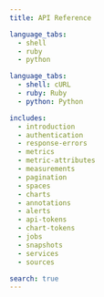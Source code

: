 ```yaml
---
title: API Reference

language_tabs:
  - shell
  - ruby
  - python

language_tabs:
  - shell: cURL
  - ruby: Ruby
  - python: Python

includes:
  - introduction
  - authentication
  - response-errors
  - metrics
  - metric-attributes
  - measurements
  - pagination
  - spaces
  - charts
  - annotations
  - alerts
  - api-tokens
  - chart-tokens
  - jobs
  - snapshots
  - services
  - sources

search: true
---
```


